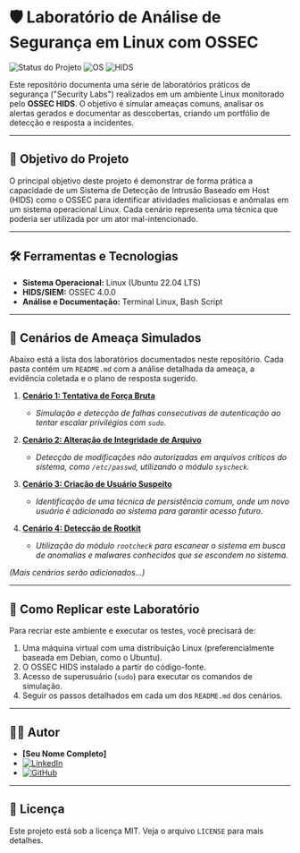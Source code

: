 # 🛡️ Laboratório de Análise de Segurança em Linux com OSSEC

![Status do Projeto](https://img.shields.io/badge/Status-Em%20Andamento-green)
![OS](https://img.shields.io/badge/OS-Linux-blue)
![HIDS](https://img.shields.io/badge/HIDS-OSSEC-lightgrey)

Este repositório documenta uma série de laboratórios práticos de segurança ("Security Labs") realizados em um ambiente Linux monitorado pelo **OSSEC HIDS**. O objetivo é simular ameaças comuns, analisar os alertas gerados e documentar as descobertas, criando um portfólio de detecção e resposta a incidentes.

---

## 🎯 Objetivo do Projeto

O principal objetivo deste projeto é demonstrar de forma prática a capacidade de um Sistema de Detecção de Intrusão Baseado em Host (HIDS) como o OSSEC para identificar atividades maliciosas e anômalas em um sistema operacional Linux. Cada cenário representa uma técnica que poderia ser utilizada por um ator mal-intencionado.

---

## 🛠️ Ferramentas e Tecnologias

* **Sistema Operacional:** Linux (Ubuntu 22.04 LTS)
* **HIDS/SIEM:** OSSEC 4.0.0
* **Análise e Documentação:** Terminal Linux, Bash Script

---

## 🔬 Cenários de Ameaça Simulados

Abaixo está a lista dos laboratórios documentados neste repositório. Cada pasta contém um `README.md` com a análise detalhada da ameaça, a evidência coletada e o plano de resposta sugerido.

1.  **[Cenário 1: Tentativa de Força Bruta](./1_cenario_forca_bruta/)**
    * *Simulação e detecção de falhas consecutivas de autenticação ao tentar escalar privilégios com `sudo`.*

2.  **[Cenário 2: Alteração de Integridade de Arquivo](./2_cenario_alteracao_integridade/)**
    * *Detecção de modificações não autorizadas em arquivos críticos do sistema, como `/etc/passwd`, utilizando o módulo `syscheck`.*

3.  **[Cenário 3: Criação de Usuário Suspeito](./3_cenario_novo_usuario/)**
    * *Identificação de uma técnica de persistência comum, onde um novo usuário é adicionado ao sistema para garantir acesso futuro.*

4.  **[Cenário 4: Detecção de Rootkit](./4_cenario_deteccao_rootkit/)**
    * *Utilização do módulo `rootcheck` para escanear o sistema em busca de anomalias e malwares conhecidos que se escondem no sistema.*

*(Mais cenários serão adicionados...)*

---

## 🚀 Como Replicar este Laboratório

Para recriar este ambiente e executar os testes, você precisará de:

1.  Uma máquina virtual com uma distribuição Linux (preferencialmente baseada em Debian, como o Ubuntu).
2.  O OSSEC HIDS instalado a partir do código-fonte.
3.  Acesso de superusuário (`sudo`) para executar os comandos de simulação.
4.  Seguir os passos detalhados em cada um dos `README.md` dos cenários.

---

## 👨‍💻 Autor

* **[Seu Nome Completo]**
* [![LinkedIn](https://img.shields.io/badge/LinkedIn-0077B5?style=for-the-badge&logo=linkedin&logoColor=white)](https://www.linkedin.com/in/seu-perfil/)
* [![GitHub](https://img.shields.io/badge/GitHub-100000?style=for-the-badge&logo=github&logoColor=white)](https://github.com/seu-usuario)

---

## 📄 Licença

Este projeto está sob a licença MIT. Veja o arquivo `LICENSE` para mais detalhes.

